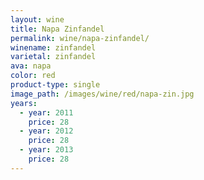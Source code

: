 ```yaml
---
layout: wine
title: Napa Zinfandel
permalink: wine/napa-zinfandel/
winename: zinfandel
varietal: zinfandel
ava: napa
color: red
product-type: single
image_path: /images/wine/red/napa-zin.jpg
years:
  - year: 2011
    price: 28
  - year: 2012
    price: 28
  - year: 2013
    price: 28
---
```



